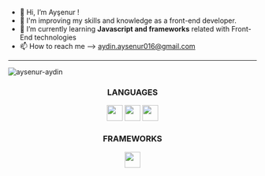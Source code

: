 - 👋 Hi, I’m Ayşenur !
- 👀 I'm improving my skills and knowledge as a front-end developer.
- 🌱 I’m currently learning <strong>Javascript and frameworks</strong> related with Front-End technologies
- 📫 How to reach me --> <a>aydin.aysenur016@gmail.com</a>

-----------
![aysenur-aydin](https://komarev.com/ghpvc/?username=aysenur-aydin&color=green)
<div align="center">
  
### LANGUAGES

  <img height="32" width="32" src="https://cdn.simpleicons.org/html5" />   
  <img height="32" width="32" src="https://cdn.simpleicons.org/css3" />   
  <img height="32" width="32" src="https://cdn.simpleicons.org/javascript" />   
<!--   <img height="32" width="32" src="https://cdn.simpleicons.org/node.js" /> -->


### FRAMEWORKS

<img height="32" width="32" src="https://cdn.simpleicons.org/bootstrap" />

</div>
